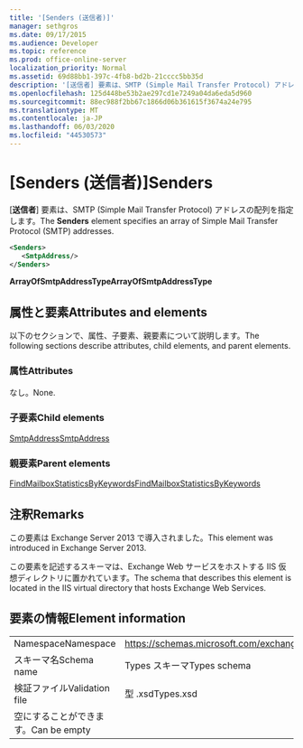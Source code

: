 ```yaml
---
title: '[Senders (送信者)]'
manager: sethgros
ms.date: 09/17/2015
ms.audience: Developer
ms.topic: reference
ms.prod: office-online-server
localization_priority: Normal
ms.assetid: 69d88bb1-397c-4fb8-bd2b-21cccc5bb35d
description: '[送信者] 要素は、SMTP (Simple Mail Transfer Protocol) アドレスの配列を指定します。'
ms.openlocfilehash: 125d448be53b2ae297cd1e7249a04da6eda5d960
ms.sourcegitcommit: 88ec988f2bb67c1866d06b361615f3674a24e795
ms.translationtype: MT
ms.contentlocale: ja-JP
ms.lasthandoff: 06/03/2020
ms.locfileid: "44530573"
---
```

# <a name="senders"></a><span data-ttu-id="1fb91-103">[Senders (送信者)]</span><span class="sxs-lookup"><span data-stu-id="1fb91-103">Senders</span></span>

<span data-ttu-id="1fb91-104">[**送信者**] 要素は、SMTP (Simple Mail Transfer Protocol) アドレスの配列を指定します。</span><span class="sxs-lookup"><span data-stu-id="1fb91-104">The **Senders** element specifies an array of Simple Mail Transfer Protocol (SMTP) addresses.</span></span> 
  
```XML
<Senders>
   <SmtpAddress/>
</Senders>
```

 <span data-ttu-id="1fb91-105">**ArrayOfSmtpAddressType**</span><span class="sxs-lookup"><span data-stu-id="1fb91-105">**ArrayOfSmtpAddressType**</span></span>
## <a name="attributes-and-elements"></a><span data-ttu-id="1fb91-106">属性と要素</span><span class="sxs-lookup"><span data-stu-id="1fb91-106">Attributes and elements</span></span>

<span data-ttu-id="1fb91-107">以下のセクションで、属性、子要素、親要素について説明します。</span><span class="sxs-lookup"><span data-stu-id="1fb91-107">The following sections describe attributes, child elements, and parent elements.</span></span>
  
### <a name="attributes"></a><span data-ttu-id="1fb91-108">属性</span><span class="sxs-lookup"><span data-stu-id="1fb91-108">Attributes</span></span>

<span data-ttu-id="1fb91-109">なし。</span><span class="sxs-lookup"><span data-stu-id="1fb91-109">None.</span></span>
  
### <a name="child-elements"></a><span data-ttu-id="1fb91-110">子要素</span><span class="sxs-lookup"><span data-stu-id="1fb91-110">Child elements</span></span>

[<span data-ttu-id="1fb91-111">SmtpAddress</span><span class="sxs-lookup"><span data-stu-id="1fb91-111">SmtpAddress</span></span>](smtpaddress.md)
  
### <a name="parent-elements"></a><span data-ttu-id="1fb91-112">親要素</span><span class="sxs-lookup"><span data-stu-id="1fb91-112">Parent elements</span></span>

[<span data-ttu-id="1fb91-113">FindMailboxStatisticsByKeywords</span><span class="sxs-lookup"><span data-stu-id="1fb91-113">FindMailboxStatisticsByKeywords</span></span>](findmailboxstatisticsbykeywords.md)
  
## <a name="remarks"></a><span data-ttu-id="1fb91-114">注釈</span><span class="sxs-lookup"><span data-stu-id="1fb91-114">Remarks</span></span>

<span data-ttu-id="1fb91-115">この要素は Exchange Server 2013 で導入されました。</span><span class="sxs-lookup"><span data-stu-id="1fb91-115">This element was introduced in Exchange Server 2013.</span></span>
  
<span data-ttu-id="1fb91-116">この要素を記述するスキーマは、Exchange Web サービスをホストする IIS 仮想ディレクトリに置かれています。</span><span class="sxs-lookup"><span data-stu-id="1fb91-116">The schema that describes this element is located in the IIS virtual directory that hosts Exchange Web Services.</span></span>
  
## <a name="element-information"></a><span data-ttu-id="1fb91-117">要素の情報</span><span class="sxs-lookup"><span data-stu-id="1fb91-117">Element information</span></span>

|||
|:-----|:-----|
|<span data-ttu-id="1fb91-118">Namespace</span><span class="sxs-lookup"><span data-stu-id="1fb91-118">Namespace</span></span>  <br/> |https://schemas.microsoft.com/exchange/services/2006/types  <br/> |
|<span data-ttu-id="1fb91-119">スキーマ名</span><span class="sxs-lookup"><span data-stu-id="1fb91-119">Schema name</span></span>  <br/> |<span data-ttu-id="1fb91-120">Types スキーマ</span><span class="sxs-lookup"><span data-stu-id="1fb91-120">Types schema</span></span>  <br/> |
|<span data-ttu-id="1fb91-121">検証ファイル</span><span class="sxs-lookup"><span data-stu-id="1fb91-121">Validation file</span></span>  <br/> |<span data-ttu-id="1fb91-122">型 .xsd</span><span class="sxs-lookup"><span data-stu-id="1fb91-122">Types.xsd</span></span>  <br/> |
|<span data-ttu-id="1fb91-123">空にすることができます。</span><span class="sxs-lookup"><span data-stu-id="1fb91-123">Can be empty</span></span>  <br/> ||
   

